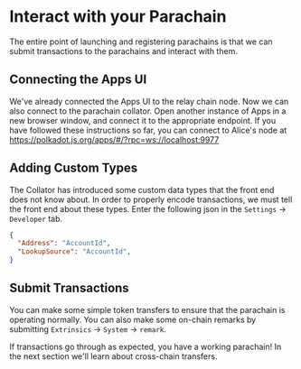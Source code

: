 # Interact with your Parachain

The entire point of launching and registering parachains is that we can submit transactions to the parachains and interact with them.

## Connecting the Apps UI

We've already connected the Apps UI to the relay chain node. Now we can also connect to the parachain collator. Open another instance of Apps in a new browser window, and connect it to the appropriate endpoint. If you have followed these instructions so far, you can connect to Alice's node at https://polkadot.js.org/apps/#/?rpc=ws://localhost:9977

## Adding Custom Types

The Collator has introduced some custom data types that the front end does not know about. In order to properly encode transactions, we must tell the front end about these types. Enter the following json in the `Settings` -> `Developer` tab.

```json
{
  "Address": "AccountId",
  "LookupSource": "AccountId",
}
```

## Submit Transactions

You can make some simple token transfers to ensure that the parachain is operating normally. You can also make some on-chain remarks by submitting `Extrinsics` -> `System` -> `remark`.

 If transactions go through as expected, you have a working parachain! In the next section we'll learn about cross-chain transfers.
